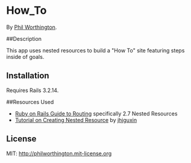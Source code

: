 # How_To

By [Phil Worthington](https://github.com/philworthington).


##Description

This app uses nested resources to build a "How To" site featuring steps inside of goals.


## Installation

Requires Rails 3.2.14.


##Resources Used
* [Ruby on Rails Guide to Routing][1] specifically 2.7 Nested Resources
* [Tutorial on Creating Nested Resource][2] by [jhjguxin](https://gist.github.com/jhjguxin)

[1]: http://guides.rubyonrails.org/v3.2.13/routing.html
[2]: https://gist.github.com/jhjguxin/3074080


## License

MIT: http://philworthington.mit-license.org
